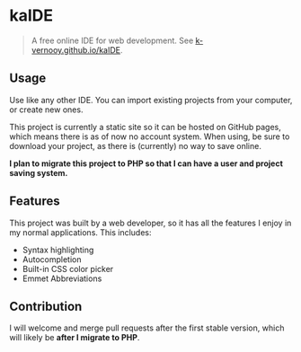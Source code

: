 # kaIDE
> A free online IDE for web development. See [k-vernooy.github.io/kaIDE](https://k-vernooy.github.io/kaIDE).
  
## Usage
Use like any other IDE. You can import existing projects from your computer, or create new ones.

This project is currently a static site so it can be hosted on GitHub pages, which means there is as of now no account system. When using, be sure to download your project, as there is (currently) no way to save online.

**I plan to migrate this project to PHP so that I can have a user and project saving system.**

## Features
This project was built by a web developer, so it has all the features I enjoy in my normal applications. This includes:
  
- Syntax highlighting
- Autocompletion
- Built-in CSS color picker
- Emmet Abbreviations

## Contribution

I will welcome and merge pull requests after the first stable version, which will likely be **after I migrate to PHP**.
